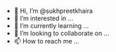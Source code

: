 - 👋 Hi, I’m @sukhpreetkhaira
- 👀 I’m interested in ...
- 🌱 I’m currently learning ...
- 💞️ I’m looking to collaborate on ...
- 📫 How to reach me ...

<!---
sukhpreetkhaira/sukhpreetkhaira is a ✨ special ✨ repository because its `README.md` (this file) appears on your GitHub profile.
You can click the Preview link to take a look at your changes.
--->
